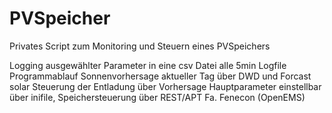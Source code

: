 # PVSpeicher
Privates Script zum Monitoring und Steuern eines PVSpeichers

Logging ausgewählter Parameter in eine csv Datei alle 5min
Logfile Programmablauf
Sonnenvorhersage aktueller Tag über DWD und Forcast solar
Steuerung der Entladung über Vorhersage
Hauptparameter einstellbar über inifile, Speichersteuerung über REST/APT Fa. Fenecon (OpenEMS)
